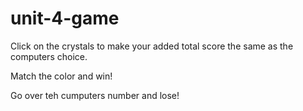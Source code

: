# unit-4-game

Click on the crystals to make your added total score the same as the computers choice.

Match the color and win!

Go over teh cumputers number and lose!